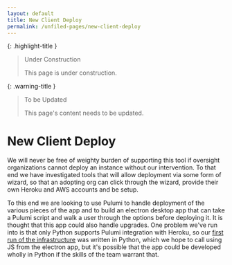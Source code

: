 ```yaml
---
layout: default
title: New Client Deploy
permalink: /unfiled-pages/new-client-deploy
---
```


{: .highlight-title }
> Under Construction
>
> This page is under construction.

{: .warning-title }
> To be Updated
>
> This page's content needs to be updated.

# New Client Deploy

We will never be free of weighty burden of supporting this tool if
oversight organizations cannot deploy an instance without our
intervention. To that end we have investigated tools that will allow
deployment via some form of wizard, so that an adopting org can click
through the wizard, provide their own Heroku and AWS accounts and be
setup.

To this end we are looking to use Pulumi to handle deployment of the
various pieces of the app and to build an electron desktop app that can
take a Pulumi script and walk a user through the options before
deploying it. It is thought that this app could also handle upgrades.
One problem we've run into is that only Python supports Pulumi
integration with Heroku, so our [first run of the infrastructure](https://github.com/PublicDataWorks/cm-pulumi) was written in Python, which we hope to
call using JS from the electron app, but it's possible that the app
could be developed wholly in Python if the skills of the team warrant
that.
